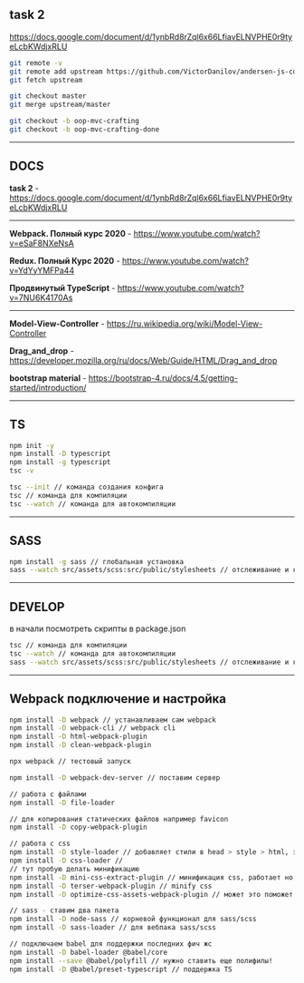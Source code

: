 ## task 2

https://docs.google.com/document/d/1ynbRd8rZql6x66LfiavELNVPHE0r9tyeLcbKWdjxRLU

```bash
git remote -v
git remote add upstream https://github.com/VictorDanilov/andersen-js-course.git
git fetch upstream

git checkout master
git merge upstream/master

git checkout -b oop-mvc-crafting
git checkout -b oop-mvc-crafting-done
```

---

## DOCS

**task 2** - https://docs.google.com/document/d/1ynbRd8rZql6x66LfiavELNVPHE0r9tyeLcbKWdjxRLU

---

**Webpack. Полный курс 2020** - https://www.youtube.com/watch?v=eSaF8NXeNsA

**Redux. Полный Курс 2020** - https://www.youtube.com/watch?v=YdYyYMFPa44

**Продвинутый TypeScript** - https://www.youtube.com/watch?v=7NU6K4170As

---

**Model-View-Controller** - https://ru.wikipedia.org/wiki/Model-View-Controller

**Drag_and_drop** - https://developer.mozilla.org/ru/docs/Web/Guide/HTML/Drag_and_drop

**bootstrap material** - https://bootstrap-4.ru/docs/4.5/getting-started/introduction/

---

## TS

```bash
npm init -y
npm install -D typescript
npm install -g typescript
tsc -v

tsc --init // команда создания конфига
tsc // команда для компиляции
tsc --watch // команда для автокомпиляции
```

---

## SASS

```bash
npm install -g sass // глобальная установка
sass --watch src/assets/scss:src/public/stylesheets // отслеживание и компиляция SCSS/CSS
```

---

## DEVELOP

в начали посмотреть скрипты в package.json

```bash
tsc // команда для компиляции
tsc --watch // команда для автокомпиляции
sass --watch src/assets/scss:src/public/stylesheets // отслеживание и компиляция SCSS/CSS
```

---

## Webpack подключение и настройка

```bash
npm install -D webpack // устанавливаем сам webpack
npm install -D webpack-cli // webpack cli
npm install -D html-webpack-plugin
npm install -D clean-webpack-plugin

npx webpack // тестовый запуск

npm install -D webpack-dev-server // поставим сервер

// работа с файлами
npm install -D file-loader

// для копирования статических файлов например favicon
npm install -D copy-webpack-plugin

// работа с css
npm install -D style-loader // добавляет стили в head > style > html, это НЕ надо!
npm install -D css-loader //
// тут пробую делать минификацию
npm install -D mini-css-extract-plugin // минификация css, работает но без minify
npm install -D terser-webpack-plugin // minify css
npm install -D optimize-css-assets-webpack-plugin // может это поможет

// sass - ставим два пакета
npm install -D node-sass // корневой функционал для sass/scss
npm install -D sass-loader // для вебпака sass/scss

// подключаем babel для поддержки последних фич жс
npm install -D babel-loader @babel/core
npm install --save @babel/polyfill // нужно ставить еще полифилы!
npm install -D @babel/preset-typescript // поддержка TS
```
